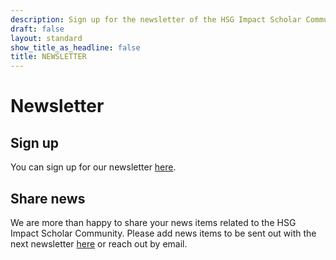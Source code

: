 ```yaml
---
description: Sign up for the newsletter of the HSG Impact Scholar Community
draft: false
layout: standard
show_title_as_headline: false
title: NEWSLETTER
---
```


# Newsletter


## Sign up

You can sign up for our newsletter [here](https://seu2.cleverreach.com/f/274634-316308/).

## Share news

We are more than happy to share your news items related to the HSG Impact Scholar Community. Please add news items to be sent out with the next newsletter [here](https://airtable.com/shryGm4MVH8V3JFHu) or reach out by email.